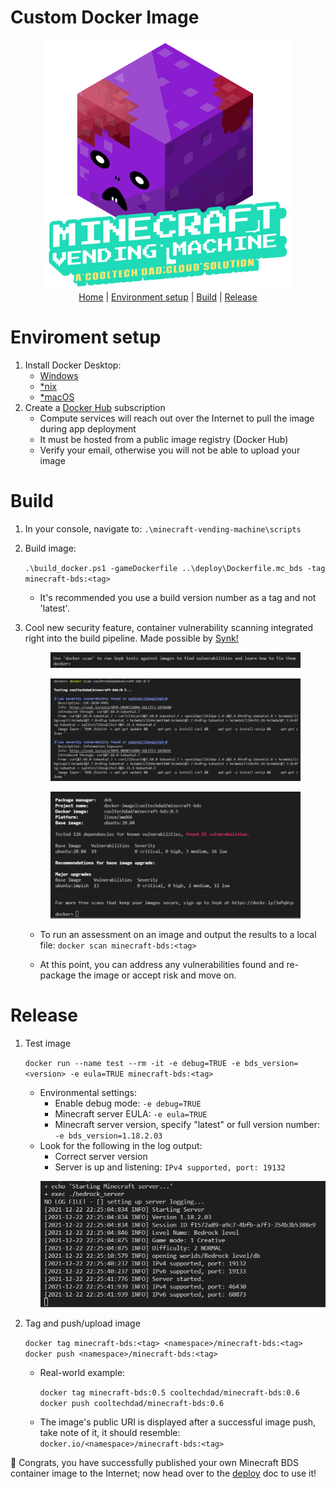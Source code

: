 # Custom Docker Image
<p align="center">
  <img src="./images/mvm_logo.gif" width="400"></br>
  <a href="./README.md">Home</a> |
  <a href="#environment-setup">Environment setup</a> |
  <a href="#build">Build</a> |
    <a href="#release">Release</a> 
</p>

# Enviroment setup
  1. Install Docker Desktop:
      * [Windows](https://docs.docker.com/desktop/windows/install/)
      * [*nix](https://docs.docker.com/engine/install/)
      * [*macOS](https://docs.docker.com/desktop/mac/install/)
  2. Create a [Docker Hub](https://hub.docker.com/) subscription
      * Compute services will reach out over the Internet to pull the image during app deployment
      * It must be hosted from a public image registry (Docker Hub)   
      * Verify your email, otherwise you will not be able to upload your image

# Build
  1. In your console, navigate to: `.\minecraft-vending-machine\scripts`
  2. Build image: 
  
      `.\build_docker.ps1 -gameDockerfile ..\deploy\Dockerfile.mc_bds -tag minecraft-bds:<tag>`
      * It's recommended you use a build version number as a tag and not 'latest'.
  3. Cool new security feature, container vulnerability scanning integrated right into the build pipeline. Made possible by [Synk!](https://docs.snyk.io/products/snyk-container/image-scanning-library/docker-hub-image-scanning)

      <p align="center">
      <img src="./images/mvm_docker_scan.png" width=400>
      </p>
      <p align="center">
      <img src="./images/mvm_docker_scan_01.png" width=400>
      </p>
      <p align="center">
      <img src="./images/mvm_docker_scan_02.png" width=400>
      </p>

      * To run an assessment on an image and output the results to a local file: `docker scan minecraft-bds:<tag>`

      * At this point, you can address any vulnerabilities found and re-package the image or accept risk and move on. 

# Release
  1. Test image

      `docker run --name test --rm -it -e debug=TRUE -e bds_version=<version> -e eula=TRUE minecraft-bds:<tag>`

        * Environmental settings:
          * Enable debug mode: `-e debug=TRUE`
          * Minecraft server EULA: `-e eula=TRUE`
          * Minecraft server version, specify "latest" or full version number: `-e bds_version=1.18.2.03`
      * Look for the following in the log output:
        * Correct server version
        * Server is up and listening: `IPv4 supported, port: 19132`
        <p align="center">
          <img src="./images/mvm_deploy_server_success.png" width=500>
        </p>
  2. Tag and push/upload image

      `docker tag minecraft-bds:<tag> <namespace>/minecraft-bds:<tag>`\
      `docker push <namespace>/minecraft-bds:<tag>`
    
      * Real-world example:

        `docker tag minecraft-bds:0.5 cooltechdad/minecraft-bds:0.6`\
        `docker push cooltechdad/minecraft-bds:0.6`

      * The image's public URI is displayed after a successful image push, take note of it, it should resemble: `docker.io/<namespace>/minecraft-bds:<tag>`


🎉 Congrats, you have successfully published your own Minecraft BDS container image to the Internet; now head over to the <a href="./deploy/deploy.md">deploy</a> doc to use it!